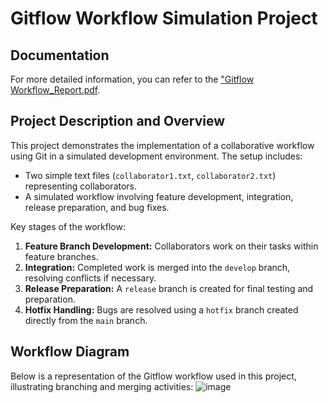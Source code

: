 # Gitflow Workflow Simulation Project

## Documentation
For more detailed information, you can refer to the ["Gitflow Workflow_Report.pdf](https://github.com/ahmademadd/Gitflow-Workflow/blob/main/Gitflow%20Workflow%20Report.pdf).

## Project Description and Overview

This project demonstrates the implementation of a collaborative workflow using Git in a simulated development environment. The setup includes:

- Two simple text files (`collaborator1.txt`, `collaborator2.txt`) representing collaborators.
- A simulated workflow involving feature development, integration, release preparation, and bug fixes.

Key stages of the workflow:
1. **Feature Branch Development:** Collaborators work on their tasks within feature branches.
2. **Integration:** Completed work is merged into the `develop` branch, resolving conflicts if necessary.
3. **Release Preparation:** A `release` branch is created for final testing and preparation.
4. **Hotfix Handling:** Bugs are resolved using a `hotfix` branch created directly from the `main` branch.

## Workflow Diagram

Below is a representation of the Gitflow workflow used in this project, illustrating branching and merging activities:
![image](https://github.com/user-attachments/assets/0bbbe578-3d28-4bc1-983d-e33dfd3f56af)
